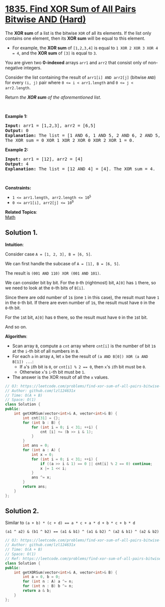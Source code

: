 # [1835. Find XOR Sum of All Pairs Bitwise AND (Hard)](https://leetcode.com/problems/find-xor-sum-of-all-pairs-bitwise-and/)

<p>The <strong>XOR sum</strong> of a list is the bitwise <code>XOR</code> of all its elements. If the list only contains one element, then its <strong>XOR sum</strong> will be equal to this element.</p>

<ul>
	<li>For example, the <strong>XOR sum</strong> of <code>[1,2,3,4]</code> is equal to <code>1 XOR 2 XOR 3 XOR 4 = 4</code>, and the <strong>XOR sum</strong> of <code>[3]</code> is equal to <code>3</code>.</li>
</ul>

<p>You are given two <strong>0-indexed</strong> arrays <code>arr1</code> and <code>arr2</code> that consist only of non-negative integers.</p>

<p>Consider the list containing the result of <code>arr1[i] AND arr2[j]</code> (bitwise <code>AND</code>) for every <code>(i, j)</code> pair where <code>0 &lt;= i &lt; arr1.length</code> and <code>0 &lt;= j &lt; arr2.length</code>.</p>

<p>Return <em>the <strong>XOR sum</strong> of the aforementioned list</em>.</p>

<p>&nbsp;</p>
<p><strong>Example 1:</strong></p>

<pre><strong>Input:</strong> arr1 = [1,2,3], arr2 = [6,5]
<strong>Output:</strong> 0
<strong>Explanation:</strong> The list = [1 AND 6, 1 AND 5, 2 AND 6, 2 AND 5, 3 AND 6, 3 AND 5] = [0,1,2,0,2,1].
The XOR sum = 0 XOR 1 XOR 2 XOR 0 XOR 2 XOR 1 = 0.
</pre>

<p><strong>Example 2:</strong></p>

<pre><strong>Input:</strong> arr1 = [12], arr2 = [4]
<strong>Output:</strong> 4
<strong>Explanation:</strong> The list = [12 AND 4] = [4]. The XOR sum = 4.
</pre>

<p>&nbsp;</p>
<p><strong>Constraints:</strong></p>

<ul>
	<li><code>1 &lt;= arr1.length, arr2.length &lt;= 10<sup>5</sup></code></li>
	<li><code>0 &lt;= arr1[i], arr2[j] &lt;= 10<sup>9</sup></code></li>
</ul>


**Related Topics**:  
[Math](https://leetcode.com/tag/math/)

## Solution 1.

**Intuition**:

Consider case `A = [1, 2, 3], B = [6, 5]`.

We can first handle the subcase of `A = [1], B = [6, 5]`.

The result is `(001 AND 110) XOR (001 AND 101)`.

We can consider bit by bit. For the `0`-th (rightmost) bit, `A[0]` has `1` there, so we need to look at the `0`-th bits of `B[i]`.

Since there are odd number of `1`s (one `1` in this case), the result must have `1` in the `0`-th bit. If there are even number of `1`s, the result must have `0` in the `0`-th bit.

For the `1`st bit, `A[0]` has `0` there, so the result must have `0` in the `1`st bit.

And so on.

**Algorithm**: 

* Scan array `B`, compute a `cnt` array where `cnt[i]` is the number of bit `1`s at the `i`-th bit of all numbers in `B`.
* For each `a` in  array `A`, let `x` be the result of `(a AND B[0]) XOR (a AND B[1]) ...`:
  * If `a`'s `i`th bit is `0`, or `cnt[i] % 2 == 0`, then `x`'s `i`th bit must be `0`.
  * Otherwise `x`'s `i`-th bit must be `1`.
* The answer is the XOR result of all the `x` values.

```cpp
// OJ: https://leetcode.com/problems/find-xor-sum-of-all-pairs-bitwise-and/
// Author: github.com/lzl124631x
// Time: O(A + B)
// Space: O(1)
class Solution {
public:
    int getXORSum(vector<int>& A, vector<int>& B) {
        int cnt[31] = {};
        for (int b : B) {
            for (int i = 0; i < 31; ++i) {
                cnt [i] += (b >> i & 1);
            }
        }
        int ans = 0;
        for (int a : A) {
            int x = 0;
            for (int i = 0; i < 31; ++i) {
                if ((a >> i & 1) == 0 || cnt[i] % 2 == 0) continue;
                x |= 1 << i;
            }
            ans ^= x;
        }
        return ans;
    }
};
```

## Solution 2.

Similar to `(a + b) * (c + d) == a * c + a * d + b * c + b * d`

`(a1 ^ a2) & (b1 ^ b2) == (a1 & b1) ^ (a1 & b2) ^ (a2 & b1) ^ (a2 & b2)`

```cpp
// OJ: https://leetcode.com/problems/find-xor-sum-of-all-pairs-bitwise-and/
// Author: github.com/lzl124631x
// Time: O(A + B)
// Space: O(1)
// Ref: https://leetcode.com/problems/find-xor-sum-of-all-pairs-bitwise-and/discuss/1163992/JavaC%2B%2BPython-Easy-and-Concise-O(1)-Space
class Solution {
public:
    int getXORSum(vector<int>& A, vector<int>& B) {
        int a = 0, b = 0;
        for (int n : A) a ^= n;
        for (int n : B) b ^= n;
        return a & b;
    }
};
```